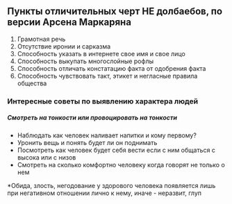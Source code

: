 

## Пункты отличительных черт НЕ долбаебов, по версии Арсена Маркаряна

1. Грамотная речь
2. Отсутствие иронии и сарказма
3. Способность указать в интернете свое имя и свое лицо
4. Способность выкупать многослойные рофлы
5. Способность отличать констатацию факта от одобрения факта
6. Способность чувствовать такт, этикет и негласные правила общества
### Интересные советы по выявлению характера людей

##### Смотреть на тонкости или провоцировать на тонкости

- Наблюдать как человек наливает напитки и кому первому?
- Уронить вещь и понять будет ли он поднимать
- Посмотреть как человек будет себя вести если с ним общаться с высока или с низов
- Смотреть на сколько комфортно человеку когда говорят не только о нем

*Обида, злость, негодование у здорового человека появляется лишь при негативном отношении лично к нему, иначе - неразвит, глуп

